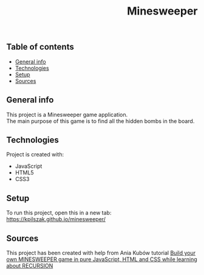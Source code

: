 <h1 align="right">Minesweeper</h1><br>

## Table of contents
* [General info](#general-info)
* [Technologies](#technologies)
* [Setup](#setup)
* [Sources](#sources)

## General info
This project is a Minesweeper game application.  
The main purpose of this game is to find all the hidden bombs in the board.  
	
## Technologies
Project is created with:
* JavaScript
* HTML5
* CSS3  

## Setup
To run this project, open this in a new tab: <a href="https://kpilszak.github.io/minesweeper/">https://kpilszak.github.io/minesweeper/</a>

## Sources
This project has been created with help from Ania Kubów tutorial <a href="https://www.youtube.com/watch?v=rxdGAKRndz8">Build your own MINESWEEPER game in pure JavaScript, HTML and CSS while learning about RECURSION</a>
